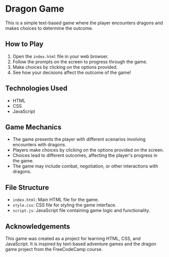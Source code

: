 # Dragon Game

This is a simple text-based game where the player encounters dragons and makes choices to determine the outcome.

## How to Play

1. Open the `index.html` file in your web browser.
2. Follow the prompts on the screen to progress through the game.
3. Make choices by clicking on the options provided.
4. See how your decisions affect the outcome of the game!

## Technologies Used

- HTML
- CSS
- JavaScript

## Game Mechanics

- The game presents the player with different scenarios involving encounters with dragons.
- Players make choices by clicking on the options provided on the screen.
- Choices lead to different outcomes, affecting the player's progress in the game.
- The game may include combat, negotiation, or other interactions with dragons.

## File Structure

- `index.html`: Main HTML file for the game.
- `style.css`: CSS file for styling the game interface.
- `script.js`: JavaScript file containing game logic and functionality.

## Acknowledgements

This game was created as a project for learning HTML, CSS, and JavaScript. It is inspired by text-based adventure games and the dragon game project from the FreeCodeCamp course.

